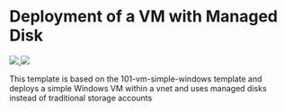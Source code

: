 # Deployment of a VM with Managed Disk 

<a href="https://portal.azure.com/#create/Microsoft.Template/uri/https%3A%2F%2Fraw.githubusercontent.com%2FAzure%2Fazure-quickstart-templates%2Fmaster%2F101-vm-simple-windows-manageddisk%2Fazuredeploy.json" target="_blank">
    <img src="http://azuredeploy.net/deploybutton.png"/>
</a>
<a href="http://armviz.io/#/?load=https%3A%2F%2Fraw.githubusercontent.com%2FAzure%2Fazure-quickstart-templates%2Fmaster%2F101-vm-simple-windows-manageddisk%2Fazuredeploy.json" target="_blank">
    <img src="http://armviz.io/visualizebutton.png"/>
</a>

This template is based on the  101-vm-simple-windows template and deploys a simple Windows VM within a vnet and uses managed disks instead of traditional storage accounts
